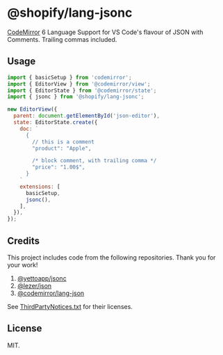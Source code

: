 # @shopify/lang-jsonc

[CodeMirror](https://codemirror.net/) 6 Language Support for VS Code's flavour of JSON with Comments. Trailing commas included.

## Usage

```js
import { basicSetup } from 'codemirror';
import { EditorView } from '@codemirror/view';
import { EditorState } from '@codemirror/state';
import { jsonc } from '@shopify/lang-jsonc';

new EditorView({
  parent: document.getElementById('json-editor'),
  state: EditorState.create({
    doc: `
      {
        // this is a comment
        "product": "Apple",

        /* block comment, with trailing comma */
        "price": "1.00$",
      }
    `
    extensions: [
      basicSetup,
      jsonc(),
    ],
  }),
});
```

## Credits

This project includes code from the following repositories. Thank you for your work!

1. [@yettoapp/jsonc](https://github.com/yettoapp/lezer-jsonc)
2. [@lezer/json](https://github.com/lezer-parser/json)
3. [@codemirror/lang-json](https://github.com/codemirror/lang-json)

See [ThirdPartyNotices.txt](../../ThirdPartyNotices.txt) for their licenses.

## License

MIT.
